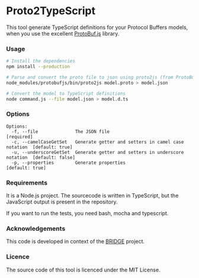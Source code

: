 Proto2TypeScript
================

This tool generate TypeScript definitions for your Protocol Buffers models, when you use the excellent [ProtoBuf.js](https://github.com/dcodeIO/ProtoBuf.js/) library.

### Usage
```sh
# Install the dependencies
npm install --production

# Parse and convert the proto file to json using proto2js (from ProtoBuf.js)
node_modules/protobufjs/bin/proto2js model.proto > model.json

# Convert the model to TypeScript definitions
node command.js --file model.json > model.d.ts
```

### Options
```
Options:
  -f, --file              The JSON file                                       [required]
  -c, --camelCaseGetSet   Generate getter and setters in camel case notation  [default: true]
  -u, --underscoreGetSet  Generate getter and setters in underscore notation  [default: false]
  -p, --properties        Generate properties                                 [default: true]
```

### Requirements

It is a Node.js project. The sourcecode is written in TypeScript, but the JavaScript output is present in the repository.

If you want  to run the tests, you need bash, mocha and typescript.

### Acknowledgements

This code is developed in context of the [BRIDGE](http://www.bridgeproject.eu/en) project.

### Licence

The source code of this tool is licenced under the MIT License.
